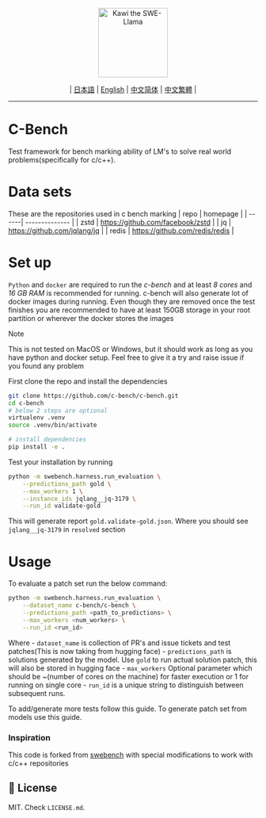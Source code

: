 <p align="center">
  <a href="https://swebench.com">
    <img src="assets/figures/swellama_banner.svg" style="height: 10em" alt="Kawi the SWE-Llama" />
  </a>
</p>

<div align="center">

 | [日本語](docs/README_JP.md) | [English](https://github.com/princeton-nlp/SWE-bench) | [中文简体](docs/README_CN.md) | [中文繁體](docs/README_TW.md) |

</div>


---

# C-Bench

Test framework for bench marking ability of LM's to solve real world problems(specifically for c/c++).

# Data sets

These are the repositories used in c bench marking
| repo | homepage |
| ------| -------------- |
| zstd | https://github.com/facebook/zstd |
| jq   | https://github.com/jqlang/jq |
| redis | https://github.com/redis/redis |


# Set up

`Python` and `docker` are required to run the *c-bench* and at least *8 cores* and *16 GB RAM* is recommended for running.
c-bench will also generate lot of docker images during running. Even though they are removed once the test finishes
you are recommended to have at least 150GB storage in your root partition or wherever the docker stores the images

> [!NOTE]
> This is not tested on MacOS or Windows, but it should work as long as you have python and docker setup.
> Feel free to give it a try and raise issue if you found any problem

First clone the repo and install the dependencies
```bash
git clone https://github.com/c-bench/c-bench.git
cd c-bench
# below 2 steps are optional
virtualenv .venv
source .venv/bin/activate

# install dependencies
pip install -e .
```

Test your installation by running
```bash
python -m swebench.harness.run_evaluation \
    --predictions_path gold \
    --max_workers 1 \
    --instance_ids jqlang__jq-3179 \
    --run_id validate-gold
```

This will generate report `gold.validate-gold.json`. Where you should see `jqlang__jq-3179` in `resolved` section

# Usage

To evaluate a patch set run the below command:

```bash
python -m swebench.harness.run_evaluation \
    --dataset_name c-bench/c-bench \
    --predictions_path <path_to_predictions> \
    --max_workers <num_workers> \
    --run_id <run_id>
```
Where
    - `dataset_name` is collection of PR's and issue tickets and test patches(This is now taking from hugging face)
    - `predictions_path` is solutions generated by the model. Use `gold` to run actual solution patch, this will also be stored in hugging face
    - `max_workers` Optional parameter which should be ~(number of cores on the machine) for faster execution or 1 for running on single core
    - `run_id` is a unique string to distinguish between subsequent runs.

To add/generate more tests follow this guide.
To generate patch set from models use this guide.

### Inspiration

This code is forked from [swebench](https://github.com/SWE-bench/SWE-bench) with special modifications to work with c/c++ repositories

## 🪪 License
MIT. Check `LICENSE.md`.
